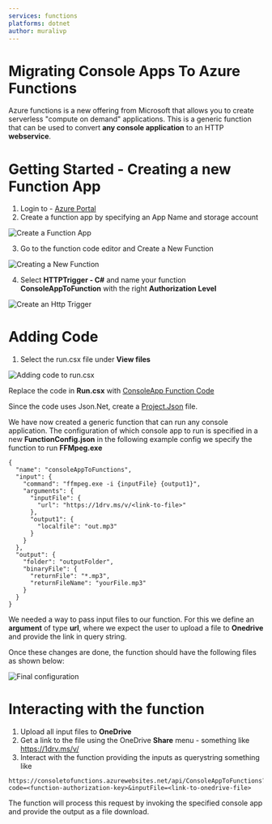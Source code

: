 ```yaml
---
services: functions
platforms: dotnet
author: muralivp
---
```

# Migrating Console Apps To Azure Functions 
Azure functions is a new offering from Microsoft that allows you to create serverless "compute on demand" applications. This is a generic function that can be used to convert **any console application** to an HTTP **webservice**.

# Getting Started - Creating a new Function App
1. Login to - [Azure Portal](https://portal.azure.com)
2. Create a function app by specifying an App Name and storage account

<img src="https://github.com/Azure-Samples/functions-dotnet-migrating-console-apps/blob/master/CreateFunctionApp.PNG?raw=true" alt="Create a Function App"></img> 

3. Go to the function code editor and Create a New Function

<img src="https://github.com/Azure-Samples/functions-dotnet-migrating-console-apps/blob/master/CreateNewFunction.PNG?raw=true" alt="Creating a New Function"></img> 

4. Select **HTTPTrigger - C#** and name your function **ConsoleAppToFunction** with the right **Authorization Level**

<img src="https://github.com/Azure-Samples/functions-dotnet-migrating-console-apps/blob/master/HttpTriggerWithAuthz.PNG?raw=true" alt="Create an Http Trigger"></img> 

# Adding Code

1. Select the run.csx file under **View files**

<img src="https://github.com/Azure-Samples/functions-dotnet-migrating-console-apps/blob/master/AddingCodeRunCsx.PNG?raw=true" alt="Adding code to run.csx"></img>

Replace the code in **Run.csx** with [ConsoleApp Function Code](https://github.com/Azure-Samples/functions-dotnet-migrating-console-apps/blob/master/code/run.csx?raw=true)

Since the code uses Json.Net, create a [Project.Json](https://github.com/Azure-Samples/functions-dotnet-migrating-console-apps/blob/master/code/Project.json?raw=true) file.

We have now created a generic function that can run any console application. The configuration of which console app to run is specified in a new **FunctionConfig.json** in the following example config we specify the function to run **FFMpeg.exe**
```
{
  "name": "consoleAppToFunctions",
  "input": {
    "command": "ffmpeg.exe -i {inputFile} {output1}",
    "arguments": {
      "inputFile": {
        "url": "https://1drv.ms/v/<link-to-file>"
      },
      "output1": {
        "localfile": "out.mp3"
      }
    }
  },
  "output": {
    "folder": "outputFolder",
    "binaryFile": {
      "returnFile": "*.mp3",
      "returnFileName": "yourFile.mp3"
    }
  }
}
```

We needed a way to pass input files to our function. For this we define an **argument** of type **url**, where we expect the user to upload a file to **Onedrive** and provide the link in query string. 

Once these changes are done, the function should have the following files as shown below:

<img src="https://github.com/Azure-Samples/functions-dotnet-migrating-console-apps/blob/master/FinalFunction.PNG?raw=true" alt="Final configuration"></img>

# Interacting with the function
1. Upload all input files to **OneDrive**
2. Get a link to the file using the OneDrive **Share** menu - something like https://1drv.ms/v/<link-to-file>
3. Interact with the function providing the inputs as querystring something like
```
https://consoletofunctions.azurewebsites.net/api/ConsoleAppToFunctions?code=<function-authorization-key>&inputFile=<link-to-onedrive-file>
```
The function will process this request by invoking the specified console app and provide the output as a file download.
